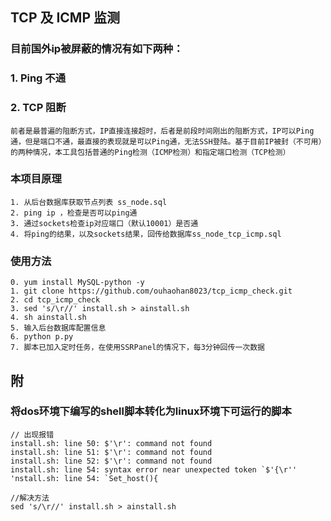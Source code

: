## TCP 及 ICMP 监测
### 目前国外ip被屏蔽的情况有如下两种：
### 1. Ping 不通
### 2. TCP 阻断

```angular2html
前者是最普遍的阻断方式，IP直接连接超时，后者是前段时间刚出的阻断方式，IP可以Ping通，但是端口不通，最直接的表现就是可以Ping通，无法SSH登陆。基于目前IP被封（不可用）的两种情况，本工具包括普通的Ping检测（ICMP检测）和指定端口检测（TCP检测）
```

### 本项目原理
```angular2html
1. 从后台数据库获取节点列表 ss_node.sql
2. ping ip ，检查是否可以ping通
3. 通过sockets检查ip对应端口（默认10001）是否通
4. 将ping的结果，以及sockets结果，回传给数据库ss_node_tcp_icmp.sql

```

### 使用方法
```angular2html
0. yum install MySQL-python -y
1. git clone https://github.com/ouhaohan8023/tcp_icmp_check.git
2. cd tcp_icmp_check 
3. sed 's/\r//' install.sh > ainstall.sh
4. sh ainstall.sh
5. 输入后台数据库配置信息
6. python p.py
7. 脚本已加入定时任务，在使用SSRPanel的情况下，每3分钟回传一次数据

```

## 附
### 将dos环境下编写的shell脚本转化为linux环境下可运行的脚本
```angular2html
// 出现报错
install.sh: line 50: $'\r': command not found
install.sh: line 51: $'\r': command not found
install.sh: line 52: $'\r': command not found
install.sh: line 54: syntax error near unexpected token `$'{\r''
'nstall.sh: line 54: `Set_host(){
```
```
//解决方法
sed 's/\r//' install.sh > ainstall.sh
```
